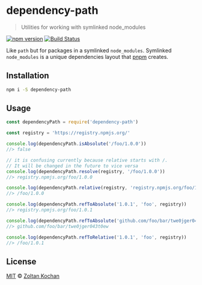 # dependency-path

> Utilities for working with symlinked node_modules

<!--@shields('npm', 'travis')-->
[![npm version](https://img.shields.io/npm/v/dependency-path.svg)](https://www.npmjs.com/package/dependency-path) [![Build Status](https://img.shields.io/travis/pnpm/dependency-path/master.svg)](https://travis-ci.org/pnpm/dependency-path)
<!--/@-->

Like `path` but for packages in a symlinked `node_modules`. Symlinked `node_modules` is a unique dependencies layout that
[pnpm](https://github.com/pnpm/pnpm) creates.

## Installation

```sh
npm i -S dependency-path
```

## Usage

<!--@example('./example.js')-->
```js
const dependencyPath = require('dependency-path')

const registry = 'https://registry.npmjs.org/'

console.log(dependencyPath.isAbsolute('/foo/1.0.0'))
//> false

// it is confusing currently because relative starts with /.
// It will be changed in the future to vice versa
console.log(dependencyPath.resolve(registry, '/foo/1.0.0'))
//> registry.npmjs.org/foo/1.0.0

console.log(dependencyPath.relative(registry, 'registry.npmjs.org/foo/1.0.0'))
//> /foo/1.0.0

console.log(dependencyPath.refToAbsolute('1.0.1', 'foo', registry))
//> registry.npmjs.org/foo/1.0.1

console.log(dependencyPath.refToAbsolute('github.com/foo/bar/twe0jger043t0ew', 'foo', registry))
//> github.com/foo/bar/twe0jger043t0ew

console.log(dependencyPath.refToRelative('1.0.1', 'foo', registry))
//> /foo/1.0.1
```
<!--/@-->

## License

[MIT](./LICENSE) © [Zoltan Kochan](https://www.kochan.io/)
